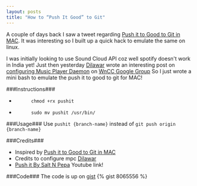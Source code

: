 ```yaml
---
layout: posts
title: "How to “Push It Good” to Git"
---
```


A couple of days back I saw a tweet regarding [Push it to Good to Git in MAC][]. It was interesting so I built up a quick hack to emulate the same on linux.

I was initially looking to use Sound Cloud API coz well spotify doesn't work in India yet! Just then yesterday [Dilawar][] wrote an interesting post on [configuring Music Player Daemon][] on [WnCC Google Group][]
So I just wrote a mini bash to emulate the push it to good to git for MAC!

###Instructions###
*			chmod +rx pushit
*			sudo mv pushit /usr/bin/

###Usage###
Use `pushit {branch-name}` instead of `git push origin {branch-name}`

###Credits###
* Inspired by [Push it to Good to Git in MAC][]
* Credits to configure mpc [Dilawar][]
* [Push it By Salt N Pepa][] Youtube link!

###Code###
The code is up on [gist][]
{% gist 8065556 %}

[Push it to Good to Git in MAC]:http://valeriecoffman.com/git-push-it-good-salt-n-pepa/
[Push it By Salt N Pepa]:http://www.youtube.com/watch?v=vCadcBR95oUhttp://www.youtube.com/watch?v=vCadcBR95oU
[WnCC Google Group]: https://groups.google.com/forum/#!forum/wncc_iitb
[configuring Music Player Daemon]: https://groups.google.com/forum/#!topic/wncc_iitb/UEodzMhLBVE
[Dilawar]:https://plus.google.com/u/0/+DilawarSingh/
[gist]:https://gist.github.com/sushant-hiray/8065556
